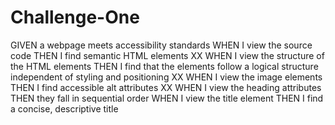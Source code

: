 # Challenge-One

GIVEN a webpage meets accessibility standards
WHEN I view the source code 
THEN I find semantic HTML elements XX
WHEN I view the structure of the HTML elements
THEN I find that the elements follow a logical structure independent of styling and positioning  XX
WHEN I view the image elements
THEN I find accessible alt attributes XX
WHEN I view the heading attributes
THEN they fall in sequential order
WHEN I view the title element
THEN I find a concise, descriptive title

